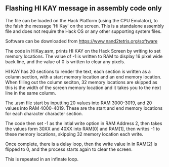 ## Flashing HI KAY message in  assembly code only

The file can be loaded on the Hack Platform (using the CPU Emulator), to the falsh the message 'Hi Kay' on the screen. This is a standalone assembly file and does not require the Hack OS or any other supporting system files.

Software can be downloaded from https://www.nand2tetris.org/software

The code in HiKay.asm, prints HI KAY on the Hack Screen by writing to set memory locations. The value of -1 is written to RAM to display 16 pixel wide back line, and the value of 0 is written to clear any pixels.

HI KAY has 20 sections to render the text, each section is written as a column section, with a start memory location and an end memory location. When filling out the column seciton, 32 memory locations are skipped as this is the width of the screen memory location and it takes you to the next line in the same column.

The .asm file start by inputting 20 values into RAM 3000-3019, and 20 values into RAM 4000-4019. These are the start and end memory locations for each character character section.

The code then set -1 as the intial write option in RAM Address 2, then takes the values form 30XX and 40XX into RAM[0] and RAM[1], then writes -1 to these memory locations, skipping 32 memory location each write.

Once complete, there is a delay loop, then the write value in in RAM[2] is flipped to 0, and the process starts again to clear the screen.

This is repeated in an infinate loop.
